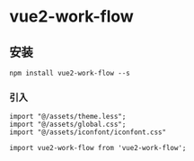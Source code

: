 # vue2-work-flow

## 安装
```
npm install vue2-work-flow --s
```

### 引入
```
import "@/assets/theme.less";
import "@/assets/global.css";
import "@/assets/iconfont/iconfont.css"

import vue2-work-flow from 'vue2-work-flow';
```
